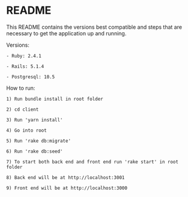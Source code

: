 # README

This README contains the versions best compatible and steps that are necessary to get the application up and running.

Versions:

    - Ruby: 2.4.1
    
    - Rails: 5.1.4
    
    - Postgresql: 10.5
    
How to run:

    1) Run bundle install in root folder 
    
    2) cd client
    
    3) Run 'yarn install'
    
    4) Go into root
    
    5) Run 'rake db:migrate'
    
    6) Run 'rake db:seed'
    
    7) To start both back end and front end run 'rake start' in root folder
    
    8) Back end will be at http://localhost:3001
    
    9) Front end will be at http://localhost:3000
